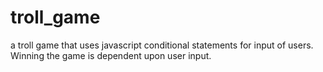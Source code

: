 # troll_game
a troll game that uses javascript conditional statements for input of users. Winning the game is dependent upon user input.
